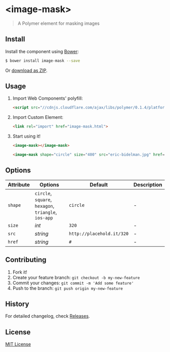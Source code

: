 # &lt;image-mask&gt;

> A Polymer element for masking images


## Install

Install the component using [Bower](http://bower.io/):

```sh
$ bower install image-mask --save
```

Or [download as ZIP](https://github.com/hejty/image-mask/archive/master.zip).

## Usage

1. Import Web Components' polyfill:

    ```html
    <script src="//cdnjs.cloudflare.com/ajax/libs/polymer/0.1.4/platform.js"></script>
    ```

2. Import Custom Element:

    ```html
    <link rel="import" href="image-mask.html">
    ```

3. Start using it!

    ```html
    <image-mask></image-mask>
    ```

    ```html
    <image-mask shape="circle" size="400" src="eric-bidelman.jpg" href="http://www.polymer-project.org/"></image-mask>
    ```

## Options

Attribute       | Options                                               | Default                       | Description
---             | ---                                                   | ---                           | ---
`shape`         | `circle`, `square`, `hexagon`, `triangle`, `ios-app`   | `circle`                      | -
`size`          | *int*                                                 | `320`                         | -
`src`           | *string*                                              | `http://placehold.it/320`     | -
`href`          | *string*                                              | `#`                           | -


## Contributing

1. Fork it!
2. Create your feature branch: `git checkout -b my-new-feature`
3. Commit your changes: `git commit -m 'Add some feature'`
4. Push to the branch: `git push origin my-new-feature`

## History

For detailed changelog, check [Releases](https://github.com/hejty/image-mask/releases).

## License

[MIT License](http://opensource.org/licenses/MIT)
